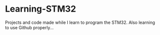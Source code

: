 # Learning-STM32
Projects and code made while I learn to program the STM32.
Also learning to use Github properly...
